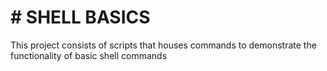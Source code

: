 # # SHELL BASICS 
This project consists of scripts that houses commands to demonstrate the functionality of basic shell commands 
